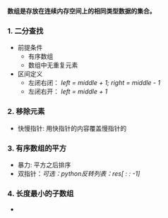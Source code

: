**数组是存放在连续内存空间上的相同类型数据的集合。**

### 1. 二分查找
- 前提条件
	- 有序数组
	- 数组中无重复元素
- 区间定义
	- 左闭右闭： *left = middle + 1; right = middle - 1*
	- 左闭右开： *left = middle + 1*

### 2. 移除元素
- 快慢指针: 用快指针的内容覆盖慢指针的

### 3. 有序数组的平方
- 暴力: 平方之后排序
- 双指针：*可选：python反转列表：res[ : : -1]*

### 4. 长度最小的子数组
- 
